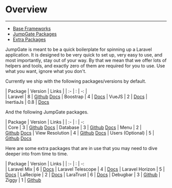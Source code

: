 # Overview

---

- [Base Frameworks](#base-frameworks)
- [JumpGate Packages](#jumpgate-packages)
- [Extra Packages](#extra-packages)

JumpGate is meant to be a quick boilerplate for spinning up a Laravel application.  It is designed to be very quick to set up,
very easy to use, and most importantly, stay out of your way.  By that we mean that we offer lots of helpers and tools, and 
exactly zero of them are required for you to use.  Use what you want, ignore what you don't.

<a name="base-frameworks"></a>
Currently we ship with the following packages/versions by default.

| Package   | Version   | Links |
| :-        |   :       |   -: |   
| Laravel   | 8         | [Github](https://github.com/laravel/laravel)&nbsp;[Docs](https://laravel.com/docs/5.7)
| Boostrap  | 4         | [Docs](https://getbootstrap.com/docs/4.1/getting-started/introduction/)
| VueJS     | 2         | [Docs](http://vuejs.org/v2/guide/)
| InertiaJs | 0.8       | [Docs](https://inertiajs.com/)

<a name="jumpgate-packages"></a>
And the following JumpGate packages.

| Package          | Version   | Links |
| :-               |   :       |  -:  
| Core             | 3         | [Github](https://github.com/JumpGateio/Core)&nbsp;[Docs](https://github.com/JumpGateio/Core/tree/master/docs)
| Database         | 3         | [Github](https://github.com/JumpGateio/Database)&nbsp;[Docs](https://github.com/JumpGateio/Database/tree/master/docs)
| Menu             | 2         | [Github](https://github.com/JumpGateio/Menu)&nbsp;[Docs](https://github.com/JumpGateio/Menu/tree/master/docs)
| View Resolution  | 4         | [Github](https://github.com/JumpGateio/ViewResolution)&nbsp;[Docs](https://github.com/JumpGateio/ViewResolution/tree/master/docs)
| Users (Optional) | 5         | [Github](https://github.com/JumpGateio/Users)&nbsp;[Docs](https://github.com/JumpGateio/Users/tree/master/docs)
    
<a name="extra-packages"></a>
Here are some extra packages that are in use that you may need to dive deeper into from time to time.

| Package           | Version   | Links |
| :-                |   :       |  -:  
| Laravel Mix       | 6         | [Docs](https://laravel-mix.com/docs/6.0/installation)
| Laravel Telescope | 4         | [Docs](https://laravel.com/docs/8.x/telescope)
| Laravel Horizon   | 5         | [Docs](https://laravel.com/docs/8.x/horizon)
| LaRecipie         | 2         | [Docs](https://larecipe.binarytorch.com.my/docs/2.2/overview)
| LaraTrust         | 6         | [Docs](https://laratrust.santigarcor.me/docs/6.x/)
| Debugbar          | 3         | [Github](https://github.com/barryvdh/laravel-debugbar)
| Ziggy             | 1         | [Github](https://github.com/tighten/ziggy)
